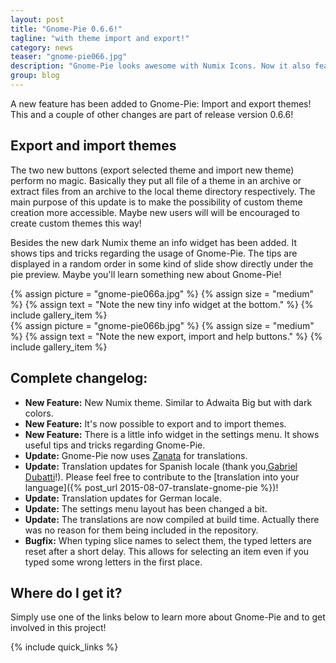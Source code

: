 ```yaml
---
layout: post
title: "Gnome-Pie 0.6.6!"
tagline: "with theme import and export!"
category: news
teaser: "gnome-pie066.jpg"
description: "Gnome-Pie looks awesome with Numix Icons. Now it also features a theme which goes well with the Numix color scheme."
group: blog
---
```


A new feature has been added to Gnome-Pie: Import and export themes! This and a couple of other changes are part of release version 0.6.6!

<!--more-->

## Export and import themes

The two new buttons (export selected theme and import new theme) perform no magic. Basically they put all file of a theme in an archive or extract files from an archive to the local theme directory respectively. The main purpose of this update is to make the possibility of custom theme creation more accessible. Maybe new users will will be encouraged to create custom themes this way!

Besides the new dark Numix theme an info widget has been added. It shows tips and tricks regarding the usage of Gnome-Pie. The tips are displayed in a random order in some kind of slide show directly under the pie preview. Maybe you'll learn something new about Gnome-Pie!

<p>
    <div class="row magnific-gallery">
        <div class="col-xs-6">
            {% assign picture = "gnome-pie066a.jpg" %}
            {% assign size = "medium" %}
            {% assign text = "Note the new tiny info widget at the bottom." %}
            {% include gallery_item %}
        </div>
        <div class="col-xs-6">
            {% assign picture = "gnome-pie066b.jpg" %}
            {% assign size = "medium" %}
            {% assign text = "Note the new export, import and help buttons." %}
            {% include gallery_item %}
        </div>
    </div>
</p>


## Complete changelog:

* **New Feature:** New Numix theme. Similar to Adwaita Big but with dark colors.
* **New Feature:** It's now possible to export and to import themes.
* **New Feature:** There is a little info widget in the settings menu. It shows useful tips and tricks regarding Gnome-Pie.
* **Update:** Gnome-Pie now uses [Zanata](https://translate.zanata.org/zanata/iteration/view/gnome-pie/develop) for translations.
* **Update:** Translation updates for Spanish locale (thank you,[Gabriel Dubatti](https://github.com/gabdub)!). Please feel free to contribute to the [translation into your language]({% post_url 2015-08-07-translate-gnome-pie %})!
* **Update:** Translation updates for German locale.
* **Update:** The settings menu layout has been changed a bit.
* **Update:** The translations are now compiled at build time. Actually there was no reason for them being included in the repository.
* **Bugfix:** When typing slice names to select them, the typed letters are reset after a short delay. This allows for selecting an item even if you typed some wrong letters in the first place.


## Where do I get it?

Simply use one of the links below to learn more about Gnome-Pie and to get involved in this project!

{% include quick_links %}
